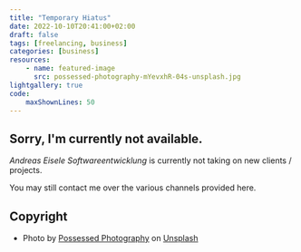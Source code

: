```yaml
---
title: "Temporary Hiatus"
date: 2022-10-10T20:41:00+02:00
draft: false
tags: [freelancing, business]
categories: [business]
resources:
    - name: featured-image
      src: possessed-photography-mYevxhR-04s-unsplash.jpg
lightgallery: true
code:
    maxShownLines: 50
---
```


## Sorry, I'm currently not available.

_Andreas Eisele Softwareentwicklung_ is currently not taking on new clients / projects.

You may still contact me over the various channels provided here.

## Copyright
- Photo by [Possessed Photography](https://unsplash.com/@possessedphotography?utm_source=unsplash&utm_medium=referral&utm_content=creditCopyText) on [Unsplash](https://unsplash.com/s/photos/pause?utm_source=unsplash&utm_medium=referral&utm_content=creditCopyText)
  
